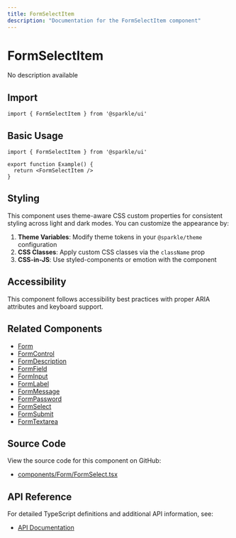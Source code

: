 ```yaml
---
title: FormSelectItem
description: "Documentation for the FormSelectItem component"
---
```


# FormSelectItem

No description available

## Import

```tsx
import { FormSelectItem } from '@sparkle/ui'
```

## Basic Usage

```tsx
import { FormSelectItem } from '@sparkle/ui'

export function Example() {
  return <FormSelectItem />
}
```

## Styling

This component uses theme-aware CSS custom properties for consistent styling across light and dark modes. You can customize the appearance by:

1. **Theme Variables**: Modify theme tokens in your `@sparkle/theme` configuration
2. **CSS Classes**: Apply custom CSS classes via the `className` prop
3. **CSS-in-JS**: Use styled-components or emotion with the component

## Accessibility

This component follows accessibility best practices with proper ARIA attributes and keyboard support.

## Related Components

- [Form](./form)
- [FormControl](./form-control)
- [FormDescription](./form-description)
- [FormField](./form-field)
- [FormInput](./form-input)
- [FormLabel](./form-label)
- [FormMessage](./form-message)
- [FormPassword](./form-password)
- [FormSelect](./form-select)
- [FormSubmit](./form-submit)
- [FormTextarea](./form-textarea)

## Source Code

View the source code for this component on GitHub:

- [components/Form/FormSelect.tsx](https://github.com/marcusrbrown/sparkle/blob/main/packages/ui/src/components/Form/FormSelect.tsx)

## API Reference

For detailed TypeScript definitions and additional API information, see:

- [API Documentation](/api/ui/src#formselectitem)

